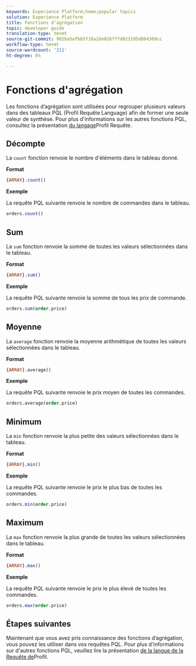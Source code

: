 ```yaml
---
keywords: Experience Platform;home;popular topics
solution: Experience Platform
title: Fonctions d'agrégation
topic: developer guide
translation-type: tm+mt
source-git-commit: 902ba5efbb5f18a2de826fffd023195d804309cc
workflow-type: tm+mt
source-wordcount: '211'
ht-degree: 6%

---
```



# Fonctions d&#39;agrégation

Les fonctions d’agrégation sont utilisées pour regrouper plusieurs valeurs dans des tableaux PQL (Profil Requête Language) afin de former une seule valeur de synthèse. Pour plus d&#39;informations sur les autres fonctions PQL, consultez la présentation [du langage](./overview.md)Profil Requête.

## Décompte

La `count` fonction renvoie le nombre d&#39;éléments dans le tableau donné.

**Format**

```sql
{ARRAY}.count()
```

**Exemple**

La requête PQL suivante renvoie le nombre de commandes dans le tableau.

```sql
orders.count()
```

## Sum

La `sum` fonction renvoie la somme de toutes les valeurs sélectionnées dans le tableau.

**Format**

```sql
{ARRAY}.sum()
```

**Exemple**

La requête PQL suivante renvoie la somme de tous les prix de commande.

```sql
orders.sum(order.price)
```

## Moyenne

La `average` fonction renvoie la moyenne arithmétique de toutes les valeurs sélectionnées dans le tableau.

**Format**

```sql
{ARRAY}.average()
```

**Exemple**

La requête PQL suivante renvoie le prix moyen de toutes les commandes.

```sql
orders.average(order.price)
```

## Minimum

La `min` fonction renvoie la plus petite des valeurs sélectionnées dans le tableau.

**Format**

```sql
{ARRAY}.min()
```

**Exemple**

La requête PQL suivante renvoie le prix le plus bas de toutes les commandes.

```sql
orders.min(order.price)
```

## Maximum

La `max` fonction renvoie la plus grande de toutes les valeurs sélectionnées dans le tableau.

**Format**

```sql
{ARRAY}.max()
```

**Exemple**

La requête PQL suivante renvoie le prix le plus élevé de toutes les commandes.

```sql
orders.max(order.price)
```

## Étapes suivantes

Maintenant que vous avez pris connaissance des fonctions d’agrégation, vous pouvez les utiliser dans vos requêtes PQL. Pour plus d&#39;informations sur d&#39;autres fonctions PQL, veuillez lire la présentation [de la langue de la Requête de](./overview.md)Profil.
